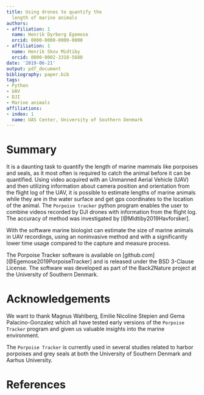 ```yaml
---
title: Using drones to quantify the
  length of marine animals
authors:
- affiliation: 1
  name: Henrik Dyrberg Egemose
  orcid: 0000-0000-0000-0000
- affiliation: 1
  name: Henrik Skov Midtiby
  orcid: 0000-0002-3310-5680
date: '2019-06-21'
output: pdf_document
bibliography: paper.bib
tags:
- Python
- UAV
- DJI
- Marine animals
affiliations:
- index: 1
  name: UAS Center, University of Southern Denmark
---
```


# Summary

It is a daunting task to quantify the length of marine mammals like porpoises and seals, 
as it most often is required to catch the animal before it can be quantified.
Using video acquired with an Unmanned Aerial Vehicle (UAV) and then utilizing information
about camera position and orientation from the flight log of the UAV, it is possible to 
estimate lengths of marine animals while they are in the water surface and get gps 
coordinates to the location of the animal.
The ``Porpoise tracker`` python program enables the user to combine videos recorded by
DJI drones with information from the flight log. 
The accuracy of method was investigated by [@Midtiby2019Havforsker].

With the software marine biologist can estimate the size of marine animals
in UAV recordings, using an noninvasive method and with a significantly
lower time usage compared to the capture and measure process.

The Porpoise Tracker software is available on [github.com] [@Egemose2019PorpoiseTracker]
and is released under the BSD 3-Clause License.
The software was developed as part of the Back2Nature project
at the University of Southern Denmark.


# Acknowledgements

We want to thank Magnus Wahlberg, Emilie Nicoline Stepien and
Gema Palacino-Gonzalez which all have tested early versions of the 
``Porpoise Tracker`` program and given us valuable insights into the 
marine environment.

The ``Porpoise Tracker`` is currently used in several studies
related to harbor porpoises and grey seals at both the 
University of Southern Denmark and Aarhus University.


# References
